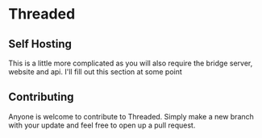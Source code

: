# Threaded

## Self Hosting

This is a little more complicated as you will also require the bridge server, website and api. I'll fill out this section at some point

## Contributing

Anyone is welcome to contribute to Threaded. Simply make a new branch with your update and feel free to open up a pull request.
